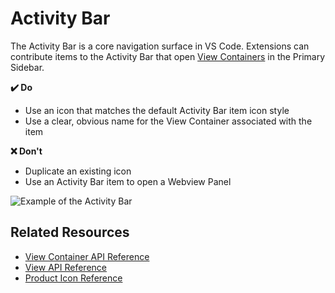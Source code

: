 # Activity Bar

The Activity Bar is a core navigation surface in VS Code. Extensions can contribute items to the Activity Bar that open [View Containers](api/ux-guidelines/views#view-containers) in the Primary Sidebar.

**✔️ Do**

- Use an icon that matches the default Activity Bar item icon style
- Use a clear, obvious name for the View Container associated with the item

**❌ Don't**

- Duplicate an existing icon
- Use an Activity Bar item to open a Webview Panel

![Example of the Activity Bar](images/examples/activity-bar.png)

## Related Resources
- [View Container API Reference](https://code.visualstudio.com/api/references/contribution-points#contributes.viewsContainers)
- [View API Reference](https://code.visualstudio.com/api/references/contribution-points#contributes.views)
- [Product Icon Reference](https://code.visualstudio.com/api/references/icons-in-labels)

